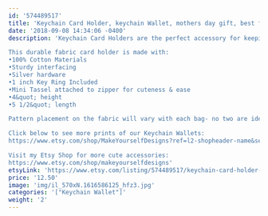 ```yaml
---
id: '574489517'
title: 'Keychain Card Holder, keychain Wallet, mothers day gift, best friend gift, coworker gift, bridesmaid gift, Coin Purse'
date: '2018-09-08 14:34:06 -0400'
description: 'Keychain Card Holders are the perfect accessory for keeping track of your keys, money and valueables while grocery shopping, going to the gym, or running errands. Available in super fun and cute fabrics- they also make an awesome gift for coworkers, neighbors and friends!!

This durable fabric card holder is made with:
•100% Cotton Materials
•Sturdy interfacing
•Silver hardware
•1 inch Key Ring Included
•Mini Tassel attached to zipper for cuteness & ease
•4&quot; height
•5 1/2&quot; length

Pattern placement on the fabric will vary with each bag- no two are identical.

Click below to see more prints of our Keychain Wallets:
https://www.etsy.com/shop/MakeYourselfDesigns?ref=l2-shopheader-name&section_id=22839079

Visit my Etsy Shop for more cute accessories:
https://www.etsy.com/shop/makeyourselfdesigns'
etsyLink: 'https://www.etsy.com/listing/574489517/keychain-card-holder-keychain-wallet?utm_source=synctostaticsite&utm_medium=api&utm_campaign=api'
price: '12.50'
image: 'img/il_570xN.1616586125_hfz3.jpg'
categories: '["Keychain Wallet"]'
weight: '2'
---
```

